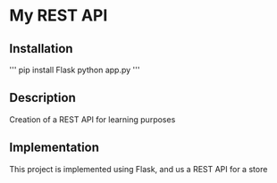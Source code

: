 # My REST API

## Installation

'''
pip install Flask
python app.py
'''

## Description
Creation of a REST API for learning purposes



## Implementation

This project is implemented using Flask, and us a REST API for a store
